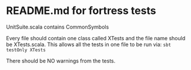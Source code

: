 # README.md for fortress tests

UnitSuite.scala contains CommonSymbols

Every file should contain one class called XTests and the file name should be XTests.scala. This allows all the tests in one file to be run via:
`sbt testOnly XTests`



There should be NO warnings from the tests.

